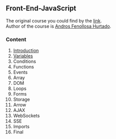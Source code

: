 ## Front-End-JavaScript

The original course you could find by the [link](https://programadorwebvalencia.com/cursos/javascript/introducci%C3%B3n/). <br>
Author of the course is [Andros Fenollosa Hurtado](https://soy.andros.dev/). <br>

### Content

 1. [Introduction](Lesson_1_Introduction.md)
 2. [Variables](Lesson_2_Variables.md)
 3. Conditions
 4. Functions
 5. Events
 6. Array
 7. DOM
 8. Loops
 9. Forms
 10. Storage
 11. Arrow
 12. AJAX
 13. WebSockets
 14. SSE
 15. Imports
 16. Final